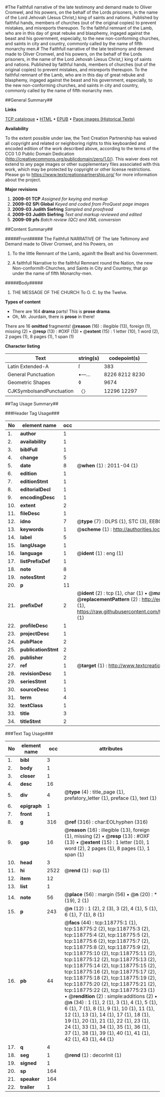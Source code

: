 #The Faithfull narrative of the late testimony and demand made to Oliver Cromwel, and his powers, on the behalf of the Lords prisoners, in the name of the Lord Jehovah (Jesus Christ,) king of saints and nations. Published by faithful hands, members of churches (out of the original copies) to prevent mistakes, and misreports thereupon. To the faithful remnant of the Lamb, who are in this day of great rebuke and blasphemy, ingaged against the beast and his government, especially, to the new non-conforming churches, and saints in city and country, commonly called by the name of fifth monarchy men.#
The Faithfull narrative of the late testimony and demand made to Oliver Cromwel, and his powers, on the behalf of the Lords prisoners, in the name of the Lord Jehovah (Jesus Christ,) king of saints and nations. Published by faithful hands, members of churches (out of the original copies) to prevent mistakes, and misreports thereupon. To the faithful remnant of the Lamb, who are in this day of great rebuke and blasphemy, ingaged against the beast and his government, especially, to the new non-conforming churches, and saints in city and country, commonly called by the name of fifth monarchy men.

##General Summary##

**Links**

[TCP catalogue](http://www.ota.ox.ac.uk/tcp/)  • 
[HTML](http://tei.it.ox.ac.uk/tcp/Texts-HTML/free/A85/A85071.html)  • 
[EPUB](http://tei.it.ox.ac.uk/tcp/Texts-EPUB/free/A85/A85071.epub) • 
[Page images (Historical Texts)](https://historicaltexts.jisc.ac.uk/eebo-99866500e)

**Availability**

To the extent possible under law, the Text Creation Partnership has waived all copyright and related or neighboring rights to this keyboarded and encoded edition of the work described above, according to the terms of the CC0 1.0 Public Domain Dedication (http://creativecommons.org/publicdomain/zero/1.0/). This waiver does not extend to any page images or other supplementary files associated with this work, which may be protected by copyright or other license restrictions. Please go to https://www.textcreationpartnership.org/ for more information about the project.

**Major revisions**

1. __2009-01__ __TCP__ *Assigned for keying and markup*
1. __2009-02__ __SPi Global__ *Keyed and coded from ProQuest page images*
1. __2009-03__ __Judith Siefring__ *Sampled and proofread*
1. __2009-03__ __Judith Siefring__ *Text and markup reviewed and edited*
1. __2009-09__ __pfs__ *Batch review (QC) and XML conversion*

##Content Summary##

#####Front#####
The Faithfull NARRATIVE OF The late Teſtimony and Demand made to Oliver Cromwel, and his Powers, on 
1. To the little Remnant of the Lamb, againſt the Beaſt and his Government.

1. A faithfull Narrative to the faithful Remnant round the Nation, the new Non-conformiſt-Churches, and Saints in City and Countrey, that go under the name of fifth Monarchy-men.

#####Body#####

1. THE MESSAGE OF THE CHURCH To O. C. by the Twelve.

**Types of content**

  * There are 164 **drama** parts! This is **prose drama**.
  * Oh, Mr. Jourdain, there is **prose** in there!

There are 16 **omitted** fragments! 
 @__reason__ (16) : illegible (13), foreign (1), missing (2)  •  @__resp__ (13) : #OXF (13)  •  @__extent__ (15) : 1 letter (10), 1 word (2), 2 pages (1), 8 pages (1), 1 span (1)

**Character listing**


|Text|string(s)|codepoint(s)|
|---|---|---|
|Latin Extended-A|ſ|383|
|General Punctuation|•—…|8226 8212 8230|
|Geometric Shapes|◊|9674|
|CJKSymbolsandPunctuation|〈〉|12296 12297|

##Tag Usage Summary##

###Header Tag Usage###

|No|element name|occ|attributes|
|---|---|---|---|
|1.|__author__|1||
|2.|__availability__|1||
|3.|__biblFull__|1||
|4.|__change__|5||
|5.|__date__|8| @__when__ (1) : 2011-04 (1)|
|6.|__edition__|1||
|7.|__editionStmt__|1||
|8.|__editorialDecl__|1||
|9.|__encodingDesc__|1||
|10.|__extent__|2||
|11.|__fileDesc__|1||
|12.|__idno__|7| @__type__ (7) : DLPS (1), STC (3), EEBO-CITATION (1), PROQUEST (1), VID (1)|
|13.|__keywords__|1| @__scheme__ (1) : http://authorities.loc.gov/ (1)|
|14.|__label__|5||
|15.|__langUsage__|1||
|16.|__language__|1| @__ident__ (1) : eng (1)|
|17.|__listPrefixDef__|1||
|18.|__note__|8||
|19.|__notesStmt__|2||
|20.|__p__|11||
|21.|__prefixDef__|2| @__ident__ (2) : tcp (1), char (1)  •  @__matchPattern__ (2) : ([0-9\-]+):([0-9IVX]+) (1), (.+) (1)  •  @__replacementPattern__ (2) : http://eebo.chadwyck.com/downloadtiff?vid=$1&page=$2 (1), https://raw.githubusercontent.com/textcreationpartnership/Texts/master/tcpchars.xml#$1 (1)|
|22.|__profileDesc__|1||
|23.|__projectDesc__|1||
|24.|__pubPlace__|2||
|25.|__publicationStmt__|2||
|26.|__publisher__|2||
|27.|__ref__|1| @__target__ (1) : http://www.textcreationpartnership.org/docs/. (1)|
|28.|__revisionDesc__|1||
|29.|__seriesStmt__|1||
|30.|__sourceDesc__|1||
|31.|__term__|4||
|32.|__textClass__|1||
|33.|__title__|3||
|34.|__titleStmt__|2||


###Text Tag Usage###

|No|element name|occ|attributes|
|---|---|---|---|
|1.|__bibl__|3||
|2.|__body__|1||
|3.|__closer__|1||
|4.|__desc__|16||
|5.|__div__|4| @__type__ (4) : title_page (1), prefatory_letter (1), preface (1), text (1)|
|6.|__epigraph__|1||
|7.|__front__|1||
|8.|__g__|316| @__ref__ (316) : char:EOLhyphen (316)|
|9.|__gap__|16| @__reason__ (16) : illegible (13), foreign (1), missing (2)  •  @__resp__ (13) : #OXF (13)  •  @__extent__ (15) : 1 letter (10), 1 word (2), 2 pages (1), 8 pages (1), 1 span (1)|
|10.|__head__|3||
|11.|__hi__|2522| @__rend__ (1) : sup (1)|
|12.|__item__|12||
|13.|__list__|1||
|14.|__note__|56| @__place__ (56) : margin (56)  •  @__n__ (20) : * (19), 2 (1)|
|15.|__p__|243| @__n__ (12) : 1 (2), 2 (3), 3 (2), 4 (1), 5 (1), 6 (1), 7 (1), 8 (1)|
|16.|__pb__|44| @__facs__ (44) : tcp:118775:1 (1), tcp:118775:2 (2), tcp:118775:3 (2), tcp:118775:4 (2), tcp:118775:5 (2), tcp:118775:6 (2), tcp:118775:7 (2), tcp:118775:8 (2), tcp:118775:9 (2), tcp:118775:10 (2), tcp:118775:11 (2), tcp:118775:12 (2), tcp:118775:13 (2), tcp:118775:14 (2), tcp:118775:15 (2), tcp:118775:16 (2), tcp:118775:17 (2), tcp:118775:18 (2), tcp:118775:19 (2), tcp:118775:20 (2), tcp:118775:21 (2), tcp:118775:22 (2), tcp:118775:23 (1)  •  @__rendition__ (2) : simple:additions (2)  •  @__n__ (34) : 1 (1), 2 (1), 3 (1), 4 (1), 5 (1), 6 (1), 7 (1), 8 (1), 9 (1), 10 (1), 11 (1), 12 (1), 13 (1), 14 (1), 17 (1), 18 (1), 19 (1), 20 (1), 21 (1), 22 (1), 23 (1), 24 (1), 33 (1), 34 (1), 35 (1), 36 (1), 37 (1), 38 (1), 39 (1), 40 (1), 41 (1), 42 (1), 43 (1), 44 (1)|
|17.|__q__|4||
|18.|__seg__|1| @__rend__ (1) : decorInit (1)|
|19.|__signed__|1||
|20.|__sp__|164||
|21.|__speaker__|164||
|22.|__trailer__|1||
